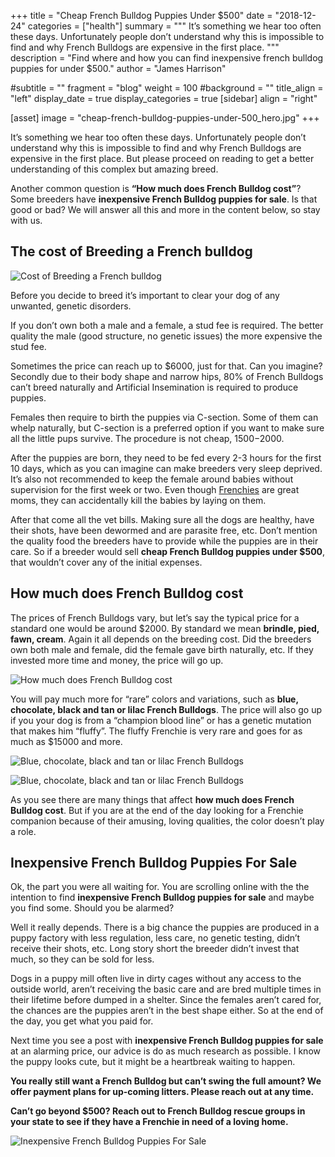 +++
title = "Cheap French Bulldog Puppies Under $500"
date = "2018-12-24"
categories = ["health"]
summary = """
It’s something we hear too often these days. Unfortunately people don’t understand why this is impossible to find and why French Bulldogs are expensive in the first place.
"""
description = "Find where and how you can find inexpensive french bulldog puppies for under $500."
author = "James Harrison"

#subtitle = ""
fragment = "blog"
weight = 100
#background = ""
title_align = "left"
display_date = true
display_categories = true
[sidebar]
  align = "right"

[asset]
  image = "cheap-french-bulldog-puppies-under-500_hero.jpg"
+++

It’s something we hear too often these days. Unfortunately people don’t understand why this is impossible to find and why French Bulldogs are expensive in the first place. But please proceed on reading to get a better understanding of this complex but amazing breed.

Another common question is **“How much does French Bulldog cost”**? Some breeders have **inexpensive French Bulldog puppies for sale**. Is that good or bad? We will answer all this and more in the content below, so stay with us.

## The cost of Breeding a French bulldog

![Cost of Breeding a French bulldog](https://d33wubrfki0l68.cloudfront.net/badce63fa3dd718ee6ff5e3208e81817d2f0e1d3/ac834/img/blog/cheap-french-bulldog-puppies-under-500_1.jpg)

Before you decide to breed it’s important to clear your dog of any unwanted, genetic disorders.

If you don’t own both a male and a female, a stud fee is required. The better quality the male (good structure, no genetic issues) the more expensive the stud fee.

Sometimes the price can reach up to $6000, just for that. Can you imagine? Secondly due to their body shape and narrow hips, 80% of French Bulldogs can’t breed naturally and Artificial Insemination is required to produce puppies.

Females then require to birth the puppies via C-section. Some of them can whelp naturally, but C-section is a preferred option if you want to make sure all the little pups survive. The procedure is not cheap, $1500-$2000.

After the puppies are born, they need to be fed every 2-3 hours for the first 10 days, which as you can imagine can make breeders very sleep deprived. It’s also not recommended to keep the female around babies without supervision for the first week or two. Even though [Frenchies](https://ethicalfrenchie.com/) are great moms, they can accidentally kill the babies by laying on them.

After that come all the vet bills. Making sure all the dogs are healthy, have their shots, have been dewormed and are parasite free, etc. Don’t mention the quality food the breeders have to provide while the puppies are in their care. So if a breeder would sell **cheap French Bulldog puppies under $500**, that wouldn’t cover any of the initial expenses.

## How much does French Bulldog cost

The prices of French Bulldogs vary, but let’s say the typical price for a standard one would be around $2000. By standard we mean **brindle, pied, fawn, cream**. Again it all depends on the breeding cost. Did the breeders own both male and female, did the female gave birth naturally, etc. If they invested more time and money, the price will go up.

![How much does French Bulldog cost](https://d33wubrfki0l68.cloudfront.net/1a8c34a9891d362c9e1e397813e3dd494eca1440/b47e6/img/blog/cheap-french-bulldog-puppies-under-500_2.jpg)

You will pay much more for “rare” colors and variations, such as **blue, chocolate, black and tan or lilac French Bulldogs**. The price will also go up if you your dog is from a “champion blood line” or has a genetic mutation that makes him “fluffy”. The fluffy Frenchie is very rare and goes for as much as $15000 and more.

![Blue, chocolate, black and tan or lilac French Bulldogs](https://d33wubrfki0l68.cloudfront.net/3a942f0e7a80ab740402097f7a5fc58abb3c4229/7b20e/img/blog/cheap-french-bulldog-puppies-under-500_3.jpg)

![Blue, chocolate, black and tan or lilac French Bulldogs](https://d33wubrfki0l68.cloudfront.net/7eb3b5542419773f787f1ad81abfeda3ecf335de/fdca0/img/blog/cheap-french-bulldog-puppies-under-500_4.jpg)

As you see there are many things that affect **how much does French Bulldog cost**. But if you are at the end of the day looking for a Frenchie companion because of their amusing, loving qualities, the color doesn’t play a role.

## Inexpensive French Bulldog Puppies For Sale

Ok, the part you were all waiting for. You are scrolling online with the the intention to find **inexpensive French Bulldog puppies for sale** and maybe you find some. Should you be alarmed?

Well it really depends. There is a big chance the puppies are produced in a puppy factory with less regulation, less care, no genetic testing, didn’t receive their shots, etc. Long story short the breeder didn’t invest that much, so they can be sold for less.

Dogs in a puppy mill often live in dirty cages without any access to the outside world, aren’t receiving the basic care and are bred multiple times in their lifetime before dumped in a shelter. Since the females aren’t cared for, the chances are the puppies aren’t in the best shape either. So at the end of the day, you get what you paid for.

Next time you see a post with **inexpensive French Bulldog puppies for sale** at an alarming price, our advice is do as much research as possible. I know the puppy looks cute, but it might be a heartbreak waiting to happen.

**You really still want a French Bulldog but can’t swing the full amount? We offer payment plans for up-coming litters. Please reach out at any time.**

**Can’t go beyond $500? Reach out to French Bulldog rescue groups in your state to see if they have a Frenchie in need of a loving home.**

![Inexpensive French Bulldog Puppies For Sale](https://d33wubrfki0l68.cloudfront.net/256cac71b17171820e52a40d5798e023ef5002c9/7d130/img/blog/cheap-french-bulldog-puppies-under-500_5.jpg)